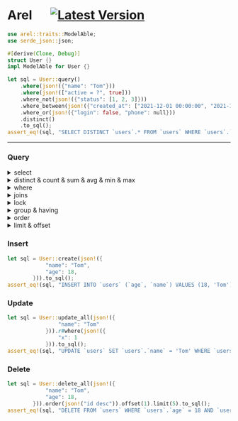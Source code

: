 # Arel &emsp; [![Latest Version]][crates.io]

[Latest Version]: https://img.shields.io/crates/v/arel.svg
[crates.io]: https://crates.io/crates/arel

```rust
use arel::traits::ModelAble;
use serde_json::json;

#[derive(Clone, Debug)]
struct User {}
impl ModelAble for User {}

let sql = User::query()
    .where(json!({"name": "Tom"}))
    .where(json!(["active = ?", true]))
    .where_not(json!({"status": [1, 2, 3]}))
    .where_between(json!({"created_at": ["2021-12-01 00:00:00", "2021-12-31 23:59:59"]}))
    .where_or(json!({"login": false, "phone": null}))
    .distinct()
    .to_sql();
assert_eq!(sql, "SELECT DISTINCT `users`.* FROM `users` WHERE `users`.`name` = 'Tom' AND (active = 1) AND `users`.`status` NOT IN (1, 2, 3) AND `users`.`created_at` BETWEEN '2021-12-01 00:00:00' AND '2021-12-31 23:59:59' AND (`users`.`login` = 0 OR `users`.`phone` IS NULL)");
```

---


### Query

<details>
<summary>select</summary>

```rust
let sql = User::query().to_sql();
assert_eq!(sql, "SELECT `users`.* FROM `users`");
let sql = User::query().select(json!(["name", "age"])).to_sql();
assert_eq!(sql, "SELECT `users`.`name`, `users`.`age` FROM `users`");
```
</details>

<details>
<summary>distinct & count & sum & avg & min & max</summary>

```rust
// distinct
let sql = User::query().distinct().to_sql();
assert_eq!(sql, "SELECT DISTINCT `users`.* FROM `users`");
// count
let sql = User::query().count().to_sql();
assert_eq!(sql, "SELECT COUNT(`users`.*) FROM `users`");
// sum
let sql = User::query().sum("price").to_sql();
assert_eq!(sql, "SELECT SUM(`users`.`price`) FROM `users`");
// avg
let sql = User::query().avg("price").to_sql();
assert_eq!(sql, "SELECT AVG(`users`.`price`) FROM `users`");
// min
let sql = User::query().min("price").to_sql();
assert_eq!(sql, "SELECT MIN(`users`.`price`) FROM `users`");
// max
let sql = User::query().max("price").to_sql();
assert_eq!(sql, "SELECT MAX(`users`.`price`) FROM `users`");
```
</details>

<details>
<summary>where</summary>

```rust
let sql = User::query()
.r#where(json!({"name": "Tom"}))
.r#where(json!(["active = ?", true]))
.to_sql();
assert_eq!(sql, "SELECT `users`.* FROM `users` WHERE `users`.`name` = 'Tom' AND (active = 1)");
// where_not
let sql = User::query()
.r#where_not(json!({"name": "Tom", "status": [1, 2, 3]}))
.r#where(json!(["active = ?", true]))
.to_sql();
assert_eq!(sql, "SELECT `users`.* FROM `users` WHERE `users`.`name` != 'Tom' AND `users`.`status` NOT IN (1, 2, 3) AND (active = 1)");
```
</details>

<details>
<summary>joins</summary>

```rust
let sql = User::query()
.joins(json!("left join orders on users.id = orders.user_id"))
.r#where(json!({"name": "Tom"}))
.to_sql();
assert_eq!(sql, "SELECT `users`.* FROM `users` left join orders on users.id = orders.user_id WHERE `users`.`name` = 'Tom'");
```
</details>

<details>
<summary>lock</summary>

```rust
let sql = User::lock().r#where(json!({"x": 1})).to_sql();
assert_eq!(sql, "SELECT `users`.* FROM `users` WHERE `users`.`x` = 1 FOR UPDATE");
```
</details>

<details>
<summary>group & having</summary>

```rust
let sql = User::query().group(json!(["name", "email"])).group(json!("age")).to_sql();
assert_eq!(sql, "SELECT `users`.* FROM `users` GROUP BY `users`.`name`, `users`.`email`, age");

let sql = User::query().group(json!("age"))
.having_not(json!({"x": 1}))
.having(json!(["y > ?", 2])).to_sql();
assert_eq!(sql, "SELECT `users`.* FROM `users` GROUP BY age HAVING `users`.`x` != 1 AND (y > 2)");
```
</details>

<details>
<summary>order</summary>

```rust
let sql = User::query().order(json!({
            "name": "desc"
        })).order(json!("age ASC")).to_sql();
assert_eq!(sql, "SELECT `users`.* FROM `users` ORDER BY `users`.`name` DESC, age ASC");
```
</details>

<details>
<summary>limit & offset</summary>

```rust
let sql = User::query().limit(10).to_sql();
assert_eq!(sql, "SELECT `users`.* FROM `users` LIMIT 10");
let sql = User::query().offset(10).to_sql();
assert_eq!(sql, "SELECT `users`.* FROM `users` OFFSET 10");
let sql = User::query().paginate(5, 10).to_sql();
assert_eq!(sql, "SELECT `users`.* FROM `users` LIMIT 10 OFFSET 40");
```
</details>

### Insert

```rust
let sql = User::create(json!({
            "name": "Tom",
            "age": 18,
        })).to_sql();
assert_eq!(sql, "INSERT INTO `users` (`age`, `name`) VALUES (18, 'Tom')");
```

### Update

```rust
let sql = User::update_all(json!({
                "name": "Tom"
            })).r#where(json!({
                "x": 1
            })).to_sql();
assert_eq!(sql, "UPDATE `users` SET `users`.`name` = 'Tom' WHERE `users`.`x` = 1");
```

### Delete

```rust
let sql = User::delete_all(json!({
            "name": "Tom",
            "age": 18,
        })).order(json!("id desc")).offset(1).limit(5).to_sql();
assert_eq!(sql, "DELETE FROM `users` WHERE `users`.`age` = 18 AND `users`.`name` = 'Tom' ORDER BY id desc LIMIT 5 OFFSET 1");
```